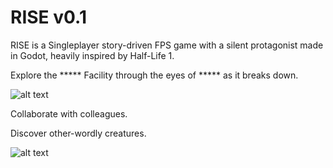 # RISE v0.1

RISE is a Singleplayer story-driven FPS game with a silent protagonist made in Godot, heavily inspired by Half-Life 1.

Explore the ***** Facility through the eyes of ***** as it breaks down.

![alt text](https://i.imgur.com/9teNx8g.png)

Collaborate with colleagues.


Discover other-wordly creatures.


![alt text](https://i.imgur.com/b4882WH.png)
